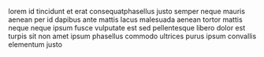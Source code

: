 lorem id tincidunt et erat consequatphasellus justo semper neque mauris aenean
per id dapibus ante mattis lacus malesuada aenean tortor mattis neque neque
ipsum fusce vulputate est sed pellentesque libero dolor est turpis sit non amet
ipsum phasellus commodo ultrices purus ipsum convallis elementum justo